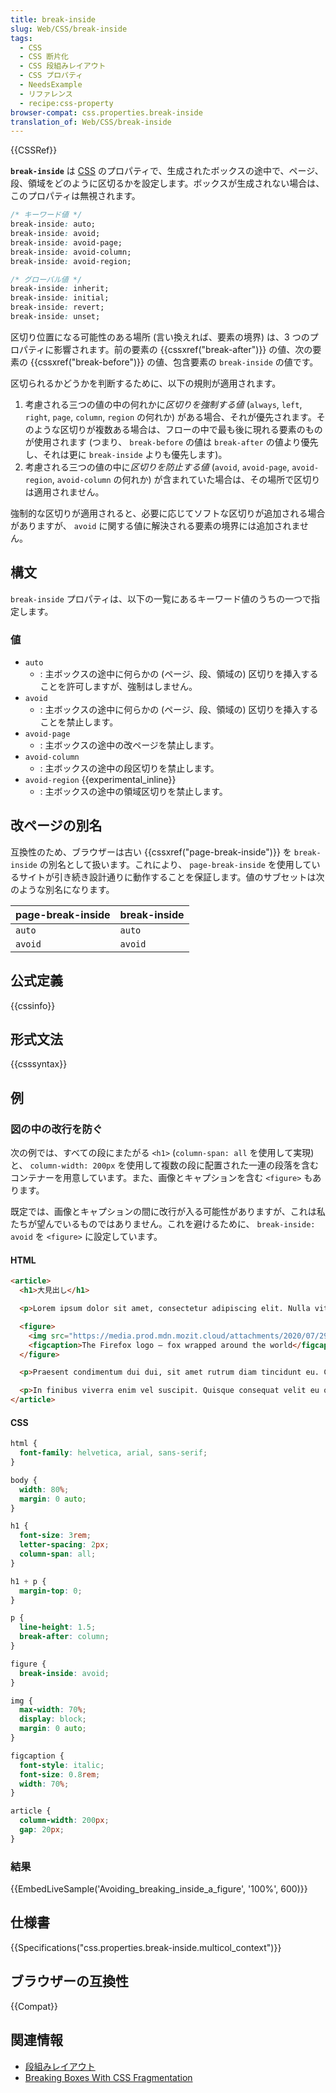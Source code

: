 ```yaml
---
title: break-inside
slug: Web/CSS/break-inside
tags:
  - CSS
  - CSS 断片化
  - CSS 段組みレイアウト
  - CSS プロパティ
  - NeedsExample
  - リファレンス
  - recipe:css-property
browser-compat: css.properties.break-inside
translation_of: Web/CSS/break-inside
---
```

{{CSSRef}}

**`break-inside`** は [CSS](/ja/docs/Web/CSS) のプロパティで、生成されたボックスの途中で、ページ、段、領域をどのように区切るかを設定します。ボックスが生成されない場合は、このプロパティは無視されます。

```css
/* キーワード値 */
break-inside: auto;
break-inside: avoid;
break-inside: avoid-page;
break-inside: avoid-column;
break-inside: avoid-region;

/* グローバル値 */
break-inside: inherit;
break-inside: initial;
break-inside: revert;
break-inside: unset;
```

区切り位置になる可能性のある場所 (言い換えれば、要素の境界) は、3 つのプロパティに影響されます。前の要素の {{cssxref("break-after")}} の値、次の要素の {{cssxref("break-before")}} の値、包含要素の `break-inside` の値です。

区切られるかどうかを判断するために、以下の規則が適用されます。

1. 考慮される三つの値の中の何れかに*区切りを強制する値* (`always`, `left`, `right`, `page`, `column`, `region` の何れか) がある場合、それが優先されます。そのような区切りが複数ある場合は、フローの中で最も後に現れる要素のものが使用されます (つまり、 `break-before` の値は `break-after` の値より優先し、それは更に `break-inside` よりも優先します)。
2. 考慮される三つの値の中に*区切りを防止する値* (`avoid`, `avoid-page`, `avoid-region`, `avoid-column` の何れか) が含まれていた場合は、その場所で区切りは適用されません。

強制的な区切りが適用されると、必要に応じてソフトな区切りが追加される場合がありますが、 `avoid` に関する値に解決される要素の境界には追加されません。

## 構文

`break-inside` プロパティは、以下の一覧にあるキーワード値のうちの一つで指定します。

### 値

- `auto`
  - : 主ボックスの途中に何らかの (ページ、段、領域の) 区切りを挿入することを許可しますが、強制はしません。
- `avoid`
  - : 主ボックスの途中に何らかの (ページ、段、領域の) 区切りを挿入することを禁止します。
- `avoid-page`
  - : 主ボックスの途中の改ページを禁止します。
- `avoid-column`
  - : 主ボックスの途中の段区切りを禁止します。
- `avoid-region` {{experimental_inline}}
  - : 主ボックスの途中の領域区切りを禁止します。

## 改ページの別名

互換性のため、ブラウザーは古い {{cssxref("page-break-inside")}} を `break-inside` の別名として扱います。これにより、 `page-break-inside` を使用しているサイトが引き続き設計通りに動作することを保証します。値のサブセットは次のような別名になります。

| page-break-inside | break-inside |
| ----------------- | ------------ |
| `auto`            | `auto`       |
| `avoid`           | `avoid`      |

## 公式定義

{{cssinfo}}

## 形式文法

{{csssyntax}}

## 例

### 図の中の改行を防ぐ

次の例では、すべての段にまたがる `<h1>` (`column-span: all` を使用して実現) と、 `column-width: 200px` を使用して複数の段に配置された一連の段落を含むコンテナーを用意しています。また、画像とキャプションを含む `<figure>` もあります。

既定では、画像とキャプションの間に改行が入る可能性がありますが、これは私たちが望んでいるものではありません。これを避けるために、 `break-inside: avoid` を `<figure>` に設定しています。

#### HTML

```html
<article>
  <h1>大見出し</h1>

  <p>Lorem ipsum dolor sit amet, consectetur adipiscing elit. Nulla vitae fringilla mauris. Quisque commodo eget nisi sed pretium. Mauris luctus nec lacus in ultricies. Mauris vitae hendrerit arcu, ac scelerisque lacus. Aliquam lobortis in lacus sit amet posuere. Fusce iaculis urna id neque dapibus, eu lacinia lectus dictum.</p>

  <figure>
    <img src="https://media.prod.mdn.mozit.cloud/attachments/2020/07/29/17350/3b4892b7e820122ac6dd7678891d4507/firefox.png">
    <figcaption>The Firefox logo — fox wrapped around the world</figcaption>
  </figure>

  <p>Praesent condimentum dui dui, sit amet rutrum diam tincidunt eu. Cras suscipit porta leo sit amet rutrum. Sed vehicula ornare tincidunt. Curabitur a ipsum ac diam mattis volutpat ac ut elit. Nullam luctus justo non vestibulum gravida. Morbi metus libero, pharetra non porttitor a, molestie nec nisi.</p>

  <p>In finibus viverra enim vel suscipit. Quisque consequat velit eu orci malesuada, ut interdum tortor molestie. Proin sed pellentesque augue. Nam risus justo, faucibus non porta a, congue vel massa. Cras luctus lacus nisl, sed tincidunt velit pharetra ac. Duis suscipit faucibus dui sed ultricies.</p>
</article>
```

#### CSS

```css
html {
  font-family: helvetica, arial, sans-serif;
}

body {
  width: 80%;
  margin: 0 auto;
}

h1 {
  font-size: 3rem;
  letter-spacing: 2px;
  column-span: all;
}

h1 + p {
  margin-top: 0;
}

p {
  line-height: 1.5;
  break-after: column;
}

figure {
  break-inside: avoid;
}

img {
  max-width: 70%;
  display: block;
  margin: 0 auto;
}

figcaption {
  font-style: italic;
  font-size: 0.8rem;
  width: 70%;
}

article {
  column-width: 200px;
  gap: 20px;
}
```

### 結果

{{EmbedLiveSample('Avoiding_breaking_inside_a_figure', '100%', 600)}}

## 仕様書

{{Specifications("css.properties.break-inside.multicol_context")}}

## ブラウザーの互換性

{{Compat}}

## 関連情報

- [段組みレイアウト](/ja/docs/Learn/CSS/CSS_layout/Multiple-column_Layout)
- [Breaking Boxes With CSS Fragmentation](https://www.smashingmagazine.com/2019/02/css-fragmentation/)
